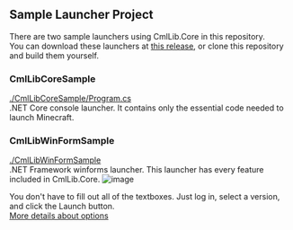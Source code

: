 ## Sample Launcher Project

There are two sample launchers using CmlLib.Core in this repository.  
You can download these launchers at [this release](https://github.com/AlphaBs/CmlLib.Core/releases), or clone this repository and build them yourself.

### CmlLibCoreSample 
[./CmlLibCoreSample/Program.cs](https://github.com/AlphaBs/CmlLib.Core/blob/v3.0.0/CmlLibCoreSample/Program.cs)  
.NET Core console launcher. It contains only the essential code needed to launch Minecraft.  

### CmlLibWinFormSample
[./CmlLibWinFormSample](https://github.com/AlphaBs/CmlLib.Core/tree/v3.0.0/CmlLibWinFormSample)  
.NET Framework winforms launcher. This launcher has every feature included in CmlLib.Core. 
![image](https://user-images.githubusercontent.com/17783561/82755684-2b385980-9e10-11ea-966e-9edb2f1c0718.png)  


You don't have to fill out all of the textboxes. Just log in, select a version, and click the Launch button.  
[More details about options](https://github.com/AlphaBs/CmlLib.Core/wiki/MLaunchOption)

